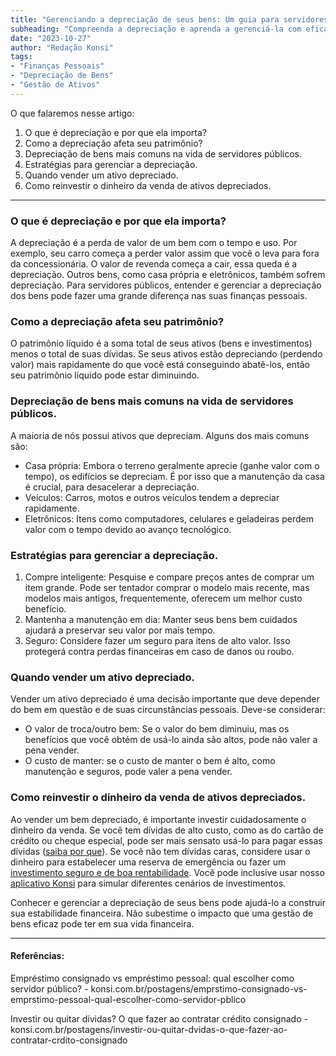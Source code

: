 ```yaml
---
title: "Gerenciando a depreciação de seus bens: Um guia para servidores públicos"
subheading: "Compreenda a depreciação e aprenda a gerenciá-la com eficácia para garantir um bom retorno ao liquidar seus ativos."
date: "2023-10-27"
author: "Redação Konsi"
tags:
- "Finanças Pessoais"
- "Depreciação de Bens"
- "Gestão de Ativos"
---
```


O que falaremos nesse artigo:

1. O que é depreciação e por que ela importa?
2. Como a depreciação afeta seu patrimônio?
3. Depreciação de bens mais comuns na vida de servidores públicos.
4. Estratégias para gerenciar a depreciação.
5. Quando vender um ativo depreciado.
6. Como reinvestir o dinheiro da venda de ativos depreciados.

---
### O que é depreciação e por que ela importa?

A depreciação é a perda de valor de um bem com o tempo e uso. Por exemplo, seu carro começa a perder valor assim que você o leva para fora da concessionária. O valor de revenda começa a cair, essa queda é a depreciação. Outros bens, como casa própria e eletrônicos, também sofrem depreciação. Para servidores públicos, entender e gerenciar a depreciação dos bens pode fazer uma grande diferença nas suas finanças pessoais.

### Como a depreciação afeta seu patrimônio?

O patrimônio líquido é a soma total de seus ativos (bens e investimentos) menos o total de suas dívidas. Se seus ativos estão depreciando (perdendo valor) mais rapidamente do que você está conseguindo abatê-los, então seu patrimônio líquido pode estar diminuindo.

### Depreciação de bens mais comuns na vida de servidores públicos.

A maioria de nós possui ativos que depreciam. Alguns dos mais comuns são:

- Casa própria: Embora o terreno geralmente aprecie (ganhe valor com o tempo), os edifícios se depreciam. É por isso que a manutenção da casa é crucial, para desacelerar a depreciação.
- Veículos: Carros, motos e outros veículos tendem a depreciar rapidamente.
- Eletrônicos: Itens como computadores, celulares e geladeiras perdem valor com o tempo devido ao avanço tecnológico.

### Estratégias para gerenciar a depreciação.

1. Compre inteligente: Pesquise e compare preços antes de comprar um item grande. Pode ser tentador comprar o modelo mais recente, mas modelos mais antigos, frequentemente, oferecem um melhor custo benefício.
2. Mantenha a manutenção em dia: Manter seus bens bem cuidados ajudará a preservar seu valor por mais tempo.
3. Seguro: Considere fazer um seguro para itens de alto valor. Isso protegerá contra perdas financeiras em caso de danos ou roubo.

### Quando vender um ativo depreciado.

Vender um ativo depreciado é uma decisão importante que deve depender do bem em questão e de suas circunstâncias pessoais. Deve-se considerar: 

- O valor de troca/outro bem: Se o valor do bem diminuiu, mas os benefícios que você obtém de usá-lo ainda são altos, pode não valer a pena vender.
- O custo de manter: se o custo de manter o bem é alto, como manutenção e seguros, pode valer a pena vender.

### Como reinvestir o dinheiro da venda de ativos depreciados.

Ao vender um bem depreciado, é importante investir cuidadosamente o dinheiro da venda. Se você tem dívidas de alto custo, como as do cartão de crédito ou cheque especial, pode ser mais sensato usá-lo para pagar essas dívidas ([saiba por que](konsi.com.br/postagens/emprstimo-consignado-vs-emprstimo-pessoal-qual-escolher-como-servidor-pblico)). Se você não tem dívidas caras, considere usar o dinheiro para estabelecer uma reserva de emergência ou fazer um [investimento seguro e de boa rentabilidade](konsi.com.br/postagens/investir-ou-quitar-dvidas-o-que-fazer-ao-contratar-crdito-consignado). Você pode inclusive usar nosso [aplicativo Konsi](link_para_app) para simular diferentes cenários de investimentos.

Conhecer e gerenciar a depreciação de seus bens pode ajudá-lo a construir sua estabilidade financeira. Não subestime o impacto que uma gestão de bens eficaz pode ter em sua vida financeira.

---
#### Referências:

Empréstimo consignado vs empréstimo pessoal: qual escolher como servidor público? - konsi.com.br/postagens/emprstimo-consignado-vs-emprstimo-pessoal-qual-escolher-como-servidor-pblico

Investir ou quitar dívidas? O que fazer ao contratar crédito consignado - konsi.com.br/postagens/investir-ou-quitar-dvidas-o-que-fazer-ao-contratar-crdito-consignado